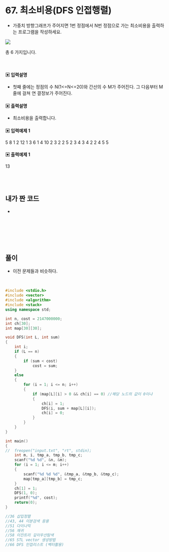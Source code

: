 # 67. 최소비용(DFS 인접행렬)

* 가중치 방향그래프가 주어지면 1번 정점에서 N번 정점으로 가는 최소비용을 출력하는 프로그램을 작성하세요.

![](https://github.com/MinsoftK/c-Algorithm_Q/blob/master/img/67.png?raw=true)

총 6 가지입니다. 



<br/>

#### ▣ 입력설명

* 첫째 줄에는 정점의 수 N(1<=N<=20)와 간선의 수 M가 주어진다. 그 다음부터 M줄에 걸쳐 연 결정보가 주어진다.



#### ▣ 출력설명

* 최소비용을 출력합니다.


#### ▣ 입력예제 1
5 8
1 2 12
1 3 6
1 4 10
2 3 2
2 5 2
3 4 3
4 2 2
4 5 5



#### ▣ 출력예제 1
13

<br/>
<br/>


## 내가 짠 코드
*

<br/>

```c++


```


<br><br> 

## 풀이
* 이전 문제들과 비슷하다.

<br/>

```c++
#include <stdio.h>
#include <vector>
#include <algorithm>
#include <stack>
using namespace std;

int n, cost = 2147000000;
int ch[30];
int map[30][30]; 

void DFS(int L, int sum)
{
	int i;
	if (L == n)
	{
		if (sum < cost)
			cost = sum;
	}
	else
	{
		for (i = 1; i <= n; i++)
		{
			if (map[L][i] > 0 && ch[i] == 0) //해당 노드의 값이 0이냐 
			{
				ch[i] = 1;
				DFS(i, sum + map[L][i]);
				ch[i] = 0;	
			}
		}
	}
}

int main()
{
//	freopen("input.txt", "rt", stdin);
	int m, i, tmp_a, tmp_b, tmp_c;
	scanf("%d %d", &n, &m);
	for (i = 1; i <= m; i++)
	{
		scanf("%d %d %d", &tmp_a, &tmp_b, &tmp_c);
		map[tmp_a][tmp_b] = tmp_c;
	}
	ch[1] = 1;
	DFS(1, 0);
	printf("%d", cost);
	return(0);
}

//36 삽입정렬 
//43, 44 이분검색 응용 
//51 다이나믹 
//56 재귀
//58 이진트리 깊이우선탐색 
//65 STL vector 생성방법 
//66 DFS 인접리스트 (벡터활용) 

```
